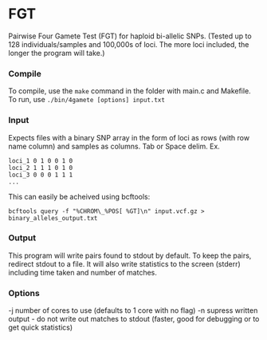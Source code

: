 # FGT

Pairwise Four Gamete Test (FGT) for haploid bi-allelic SNPs.
(Tested up to 128 individuals/samples and 100,000s of loci. The more loci included, the longer the program will take.)

### Compile

To compile, use the `make` command in the folder with main.c and Makefile.
To run, use `./bin/4gamete [options] input.txt`

### Input

Expects files with a binary SNP array in the form of loci as rows (with row name column) and samples as columns. Tab or Space delim.
Ex.

```text
loci_1 0 1 0 0 1 0 
loci_2 1 1 1 0 1 0 
loci_3 0 0 0 1 1 1 
...
```

This can easily be acheived using bcftools:

`bcftools query -f "%CHROM\_%POS[ %GT]\n" input.vcf.gz > binary_alleles_output.txt`

### Output

This program will write pairs found to stdout by default. To keep the pairs, redirect stdout to a file.
It will also write statistics to the screen (stderr) including time taken and number of matches.

### Options

-j  number of cores to use (defaults to 1 core with no flag)
-n  supress written output - do not write out matches to stdout (faster, good for debugging or to get quick statistics)

